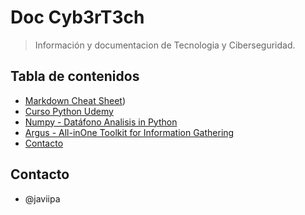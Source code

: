 # Doc Cyb3rT3ch
> Información y documentacion de Tecnologia y Ciberseguridad.

## Tabla de contenidos
* [Markdown Cheat Sheet](https://github.com/Javiipa68/info/blob/main/markdown-cheat-sheet.md))
* [Curso Python Udemy](https://github.com/Javiipa68/info/blob/main/Curso%20Python%20Udemy.md)
* [Numpy - Datáfono Analisis in Python](https://github.com/Javiipa68/info/blob/main/numpy.md)
* [Argus - All-inOne Toolkit for Information Gathering](https://github.com/Javiipa68/info/blob/main/Argus%20README.md)
* [Contacto](#contacto)


## Contacto 
- @javiipa
  
